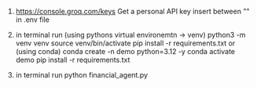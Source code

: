 1. https://console.groq.com/keys
   Get a personal API key
   insert between "" in .env file

2. in terminal run
    (using pythons virtual environemtn -> venv)
        python3 -m venv venv
        source venv/bin/activate
        pip install -r requirements.txt
    or
    (using conda)
        conda create -n demo python=3.12 -y
        conda activate demo
        pip install -r requirements.txt
3. in terminal run
    python financial_agent.py
